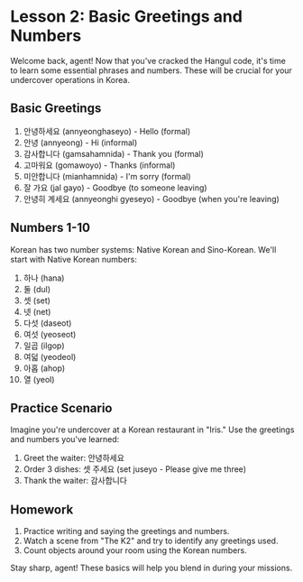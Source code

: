 # Lesson 2: Basic Greetings and Numbers

Welcome back, agent! Now that you've cracked the Hangul code, it's time to learn some essential phrases and numbers. These will be crucial for your undercover operations in Korea.

## Basic Greetings

1. 안녕하세요 (annyeonghaseyo) - Hello (formal)
2. 안녕 (annyeong) - Hi (informal)
3. 감사합니다 (gamsahamnida) - Thank you (formal)
4. 고마워요 (gomawoyo) - Thanks (informal)
5. 미안합니다 (mianhamnida) - I'm sorry (formal)
6. 잘 가요 (jal gayo) - Goodbye (to someone leaving)
7. 안녕히 계세요 (annyeonghi gyeseyo) - Goodbye (when you're leaving)

## Numbers 1-10

Korean has two number systems: Native Korean and Sino-Korean. We'll start with Native Korean numbers:

1. 하나 (hana)
2. 둘 (dul)
3. 셋 (set)
4. 넷 (net)
5. 다섯 (daseot)
6. 여섯 (yeoseot)
7. 일곱 (ilgop)
8. 여덟 (yeodeol)
9. 아홉 (ahop)
10. 열 (yeol)

## Practice Scenario

Imagine you're undercover at a Korean restaurant in "Iris." Use the greetings and numbers you've learned:

1. Greet the waiter: 안녕하세요
2. Order 3 dishes: 셋 주세요 (set juseyo - Please give me three)
3. Thank the waiter: 감사합니다

## Homework

1. Practice writing and saying the greetings and numbers.
2. Watch a scene from "The K2" and try to identify any greetings used.
3. Count objects around your room using the Korean numbers.

Stay sharp, agent! These basics will help you blend in during your missions.
